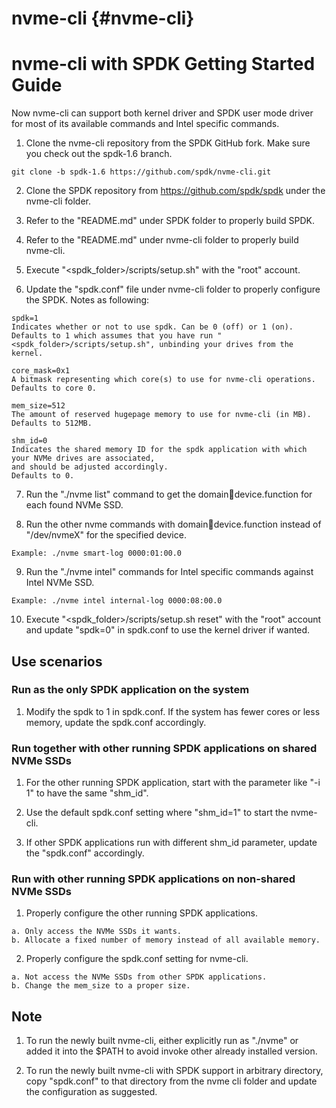 # nvme-cli {#nvme-cli}

# nvme-cli with SPDK Getting Started Guide

Now nvme-cli can support both kernel driver and SPDK user mode driver for most of its available commands and
Intel specific commands.

1. Clone the nvme-cli repository from the SPDK GitHub fork. Make sure you check out the spdk-1.6 branch.

  ~~~{.sh}
  git clone -b spdk-1.6 https://github.com/spdk/nvme-cli.git
  ~~~

2. Clone the SPDK repository from https://github.com/spdk/spdk under the nvme-cli folder.

3. Refer to the "README.md" under SPDK folder to properly build SPDK.

4. Refer to the "README.md" under nvme-cli folder to properly build nvme-cli.

5. Execute "<spdk_folder>/scripts/setup.sh" with the "root" account.

6. Update the "spdk.conf" file under nvme-cli folder to properly configure the SPDK. Notes as following:

  ~~~{.sh}
  spdk=1
  Indicates whether or not to use spdk. Can be 0 (off) or 1 (on).
  Defaults to 1 which assumes that you have run "<spdk_folder>/scripts/setup.sh", unbinding your drives from the kernel.

  core_mask=0x1
  A bitmask representing which core(s) to use for nvme-cli operations.
  Defaults to core 0.

  mem_size=512
  The amount of reserved hugepage memory to use for nvme-cli (in MB).
  Defaults to 512MB.

  shm_id=0
  Indicates the shared memory ID for the spdk application with which your NVMe drives are associated,
  and should be adjusted accordingly.
  Defaults to 0.
~~~

7. Run the "./nvme list" command to get the domain:bus:device.function for each found NVMe SSD.

8. Run the other nvme commands with domain:bus:device.function instead of "/dev/nvmeX" for the specified device.

  ~~~{.sh}
  Example: ./nvme smart-log 0000:01:00.0
  ~~~

9. Run the "./nvme intel" commands for Intel specific commands against Intel NVMe SSD.

  ~~~{.sh}
  Example: ./nvme intel internal-log 0000:08:00.0
  ~~~

10. Execute "<spdk_folder>/scripts/setup.sh reset" with the "root" account and update "spdk=0" in spdk.conf to
    use the kernel driver if wanted.

## Use scenarios

### Run as the only SPDK application on the system

1. Modify the spdk to 1 in spdk.conf. If the system has fewer cores or less memory, update the spdk.conf accordingly.

### Run together with other running SPDK applications on shared NVMe SSDs

1. For the other running SPDK application, start with the parameter like "-i 1" to have the same "shm_id".

2. Use the default spdk.conf setting where "shm_id=1" to start the nvme-cli.

3. If other SPDK applications run with different shm_id parameter, update the "spdk.conf" accordingly.

### Run with other running SPDK applications on non-shared NVMe SSDs

1. Properly configure the other running SPDK applications.

  ~~~{.sh}
  a. Only access the NVMe SSDs it wants.
  b. Allocate a fixed number of memory instead of all available memory.
  ~~~

2. Properly configure the spdk.conf setting for nvme-cli.

  ~~~{.sh}
  a. Not access the NVMe SSDs from other SPDK applications.
  b. Change the mem_size to a proper size.
  ~~~

## Note

1. To run the newly built nvme-cli, either explicitly run as "./nvme" or added it into the $PATH to avoid
   invoke other already installed version.

2. To run the newly built nvme-cli with SPDK support in arbitrary directory, copy "spdk.conf" to that
   directory from the nvme cli folder and update the configuration as suggested.
